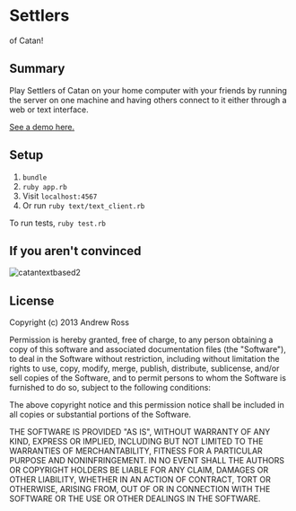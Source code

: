 # Settlers

of Catan!

## Summary

Play Settlers of Catan on your home computer with your friends by running the server on one machine and having others connect to it either through a web or text interface.

[See a demo here.](http://ec2-54-200-74-203.us-west-2.compute.amazonaws.com:4567/)

## Setup

1. `bundle`
2. `ruby app.rb`
3. Visit `localhost:4567`
4. Or run `ruby text/text_client.rb`

To run tests, `ruby test.rb`

## If you aren't convinced

![catantextbased2](https://cloud.githubusercontent.com/assets/1022564/5211443/8d9ffdc8-75b0-11e4-9cd7-adefd60d93b3.gif)

## License

Copyright (c) 2013 Andrew Ross

Permission is hereby granted, free of charge, to any person obtaining a copy
of this software and associated documentation files (the "Software"), to deal
in the Software without restriction, including without limitation the rights
to use, copy, modify, merge, publish, distribute, sublicense, and/or sell
copies of the Software, and to permit persons to whom the Software is
furnished to do so, subject to the following conditions:

The above copyright notice and this permission notice shall be included in
all copies or substantial portions of the Software.

THE SOFTWARE IS PROVIDED "AS IS", WITHOUT WARRANTY OF ANY KIND, EXPRESS OR
IMPLIED, INCLUDING BUT NOT LIMITED TO THE WARRANTIES OF MERCHANTABILITY,
FITNESS FOR A PARTICULAR PURPOSE AND NONINFRINGEMENT. IN NO EVENT SHALL THE
AUTHORS OR COPYRIGHT HOLDERS BE LIABLE FOR ANY CLAIM, DAMAGES OR OTHER
LIABILITY, WHETHER IN AN ACTION OF CONTRACT, TORT OR OTHERWISE, ARISING FROM,
OUT OF OR IN CONNECTION WITH THE SOFTWARE OR THE USE OR OTHER DEALINGS IN
THE SOFTWARE.
